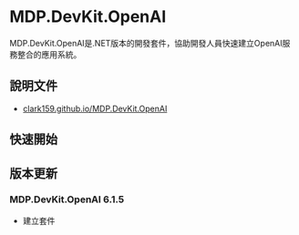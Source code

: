 # MDP.DevKit.OpenAI
MDP.DevKit.OpenAI是.NET版本的開發套件，協助開發人員快速建立OpenAI服務整合的應用系統。


## 說明文件

- [clark159.github.io/MDP.DevKit.OpenAI](https://clark159.github.io/MDP.DevKit.OpenAI/)


## 快速開始


## 版本更新

### MDP.DevKit.OpenAI 6.1.5

- 建立套件